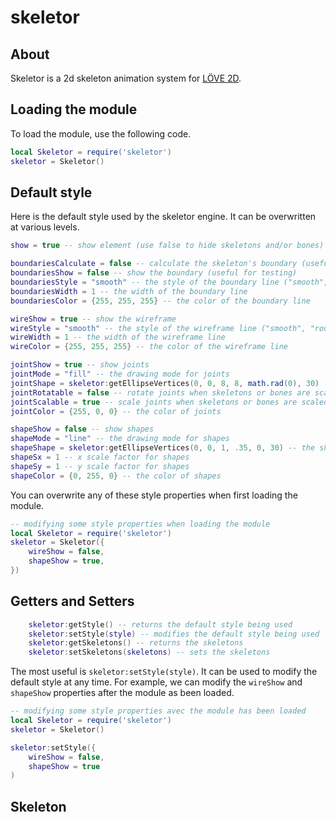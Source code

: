 # skeletor

## About

Skeletor is a 2d skeleton animation system for [LÖVE 2D](https://love2d.org/).

## Loading the module

To load the module, use the following code.

```lua
local Skeletor = require('skeletor')
skeletor = Skeletor()
```

## Default style

Here is the default style used by the skeletor engine. It can be overwritten at various levels.

```lua
show = true -- show element (use false to hide skeletons and/or bones)  

boundariesCalculate = false -- calculate the skeleton's boundary (useful for collision detection)  
boundariesShow = false -- show the boundary (useful for testing)  
boundariesStyle = "smooth" -- the style of the boundary line ("smooth", "rough")  
boundariesWidth = 1 -- the width of the boundary line  
boundariesColor = {255, 255, 255} -- the color of the boundary line  

wireShow = true -- show the wireframe  
wireStyle = "smooth" -- the style of the wireframe line ("smooth", "rough")  
wireWidth = 1 -- the width of the wireframe line  
wireColor = {255, 255, 255} -- the color of the wireframe line  

jointShow = true -- show joints  
jointMode = "fill" -- the drawing mode for joints  
jointShape = skeletor:getEllipseVertices(0, 0, 8, 8, math.rad(0), 30) -- the shape of joints  
jointRotatable = false -- rotate joints when skeletons or bones are scaled  
jointScalable = true -- scale joints when skeletons or bones are scaled  
jointColor = {255, 0, 0} -- the color of joints  

shapeShow = false -- show shapes  
shapeMode = "line" -- the drawing mode for shapes  
shapeShape = skeletor:getEllipseVertices(0, 0, 1, .35, 0, 30) -- the shape of shapes  
shapeSx = 1 -- x scale factor for shapes  
shapeSy = 1 -- y scale factor for shapes  
shapeColor = {0, 255, 0} -- the color of shapes  
```

You can overwrite any of these style properties when first loading the module.


```lua
-- modifying some style properties when loading the module
local Skeletor = require('skeletor')
skeletor = Skeletor({
	wireShow = false,
	shapeShow = true,
})
```

## Getters and Setters

```lua
	skeletor:getStyle() -- returns the default style being used
	skeletor:setStyle(style) -- modifies the default style being used
	skeletor:getSkeletons() -- returns the skeletons
	skeletor:setSkeletons(skeletons) -- sets the skeletons
```

The most useful is `skeletor:setStyle(style)`. It can be used to modify the default style at any time. For example, we can modify the `wireShow` and `shapeShow` properties after the module as been loaded.

```lua
-- modifying some style properties avec the module has been loaded
local Skeletor = require('skeletor')
skeletor = Skeletor()

skeletor:setStyle({
	wireShow = false,
	shapeShow = true
)
``` 

## Skeleton